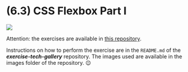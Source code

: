 # (6.3) CSS Flexbox Part I

<img src="https://course.betrybe.com//fundamentals/css-flexbox/css-flexbox-part-1/images/trybe-tech-gallery.jpeg">

<br>

Attention: the exercises are available in [this repository](https://github.com/tryber/exercise-tech-gallery). 

Instructions on how to perform the exercise are in the `README.md` of the _**exercise-tech-gallery**_ repository. The images used are available in the images folder of the repository. 😉
